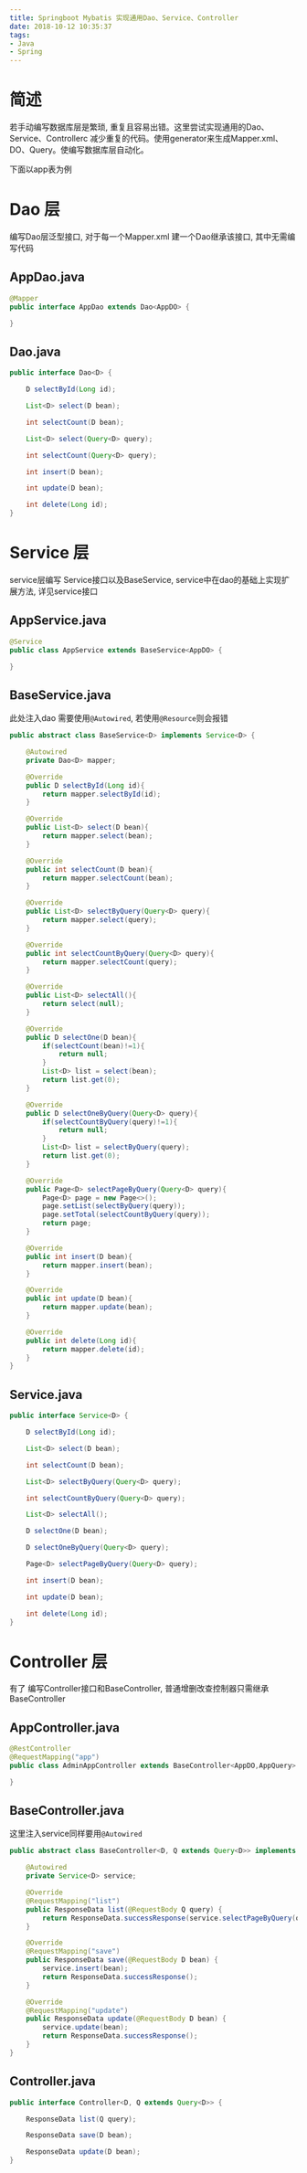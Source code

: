 ```yaml
---
title: Springboot Mybatis 实现通用Dao、Service、Controller
date: 2018-10-12 10:35:37
tags:
- Java
- Spring
---
```


# 简述
若手动编写数据库层是繁琐, 重复且容易出错。这里尝试实现通用的Dao、Service、Controllerc 减少重复的代码。使用generator来生成Mapper.xml、DO、Query。使编写数据库层自动化。

下面以app表为例


# Dao 层
编写Dao层泛型接口, 对于每一个Mapper.xml 建一个Dao继承该接口, 其中无需编写代码
## AppDao.java
```Java
@Mapper
public interface AppDao extends Dao<AppDO> {

}
```
## Dao.java
```Java
public interface Dao<D> {

    D selectById(Long id);

    List<D> select(D bean);

    int selectCount(D bean);

    List<D> select(Query<D> query);

    int selectCount(Query<D> query);

    int insert(D bean);

    int update(D bean);

    int delete(Long id);
}
```

# Service 层
service层编写 Service接口以及BaseService, service中在dao的基础上实现扩展方法, 详见service接口
## AppService.java
```Java
@Service
public class AppService extends BaseService<AppDO> {

}
```
## BaseService.java
此处注入dao 需要使用`@Autowired`, 若使用`@Resource`则会报错
```Java
public abstract class BaseService<D> implements Service<D> {

    @Autowired
    private Dao<D> mapper;

    @Override
    public D selectById(Long id){
        return mapper.selectById(id);
    }

    @Override
    public List<D> select(D bean){
        return mapper.select(bean);
    }

    @Override
    public int selectCount(D bean){
        return mapper.selectCount(bean);
    }

    @Override
    public List<D> selectByQuery(Query<D> query){
        return mapper.select(query);
    }

    @Override
    public int selectCountByQuery(Query<D> query){
        return mapper.selectCount(query);
    }

    @Override
    public List<D> selectAll(){
        return select(null);
    }

    @Override
    public D selectOne(D bean){
        if(selectCount(bean)!=1){
            return null;
        }
        List<D> list = select(bean);
        return list.get(0);
    }

    @Override
    public D selectOneByQuery(Query<D> query){
        if(selectCountByQuery(query)!=1){
            return null;
        }
        List<D> list = selectByQuery(query);
        return list.get(0);
    }

    @Override
    public Page<D> selectPageByQuery(Query<D> query){
        Page<D> page = new Page<>();
        page.setList(selectByQuery(query));
        page.setTotal(selectCountByQuery(query));
        return page;
    }

    @Override
    public int insert(D bean){
        return mapper.insert(bean);
    }

    @Override
    public int update(D bean){
        return mapper.update(bean);
    }

    @Override
    public int delete(Long id){
        return mapper.delete(id);
    }
}
```

## Service.java
```Java
public interface Service<D> {

    D selectById(Long id);

    List<D> select(D bean);

    int selectCount(D bean);

    List<D> selectByQuery(Query<D> query);

    int selectCountByQuery(Query<D> query);

    List<D> selectAll();

    D selectOne(D bean);

    D selectOneByQuery(Query<D> query);

    Page<D> selectPageByQuery(Query<D> query);

    int insert(D bean);

    int update(D bean);

    int delete(Long id);
}

```

# Controller 层
有了 编写Controller接口和BaseController, 普通增删改查控制器只需继承BaseController

## AppController.java
```Java
@RestController
@RequestMapping("app")
public class AdminAppController extends BaseController<AppDO,AppQuery> {

}
```

## BaseController.java
这里注入service同样要用`@Autowired`
```Java
public abstract class BaseController<D, Q extends Query<D>> implements Controller<D,Q> {

    @Autowired
    private Service<D> service;

    @Override
    @RequestMapping("list")
    public ResponseData list(@RequestBody Q query) {
        return ResponseData.successResponse(service.selectPageByQuery(query));
    }

    @Override
    @RequestMapping("save")
    public ResponseData save(@RequestBody D bean) {
        service.insert(bean);
        return ResponseData.successResponse();
    }

    @Override
    @RequestMapping("update")
    public ResponseData update(@RequestBody D bean) {
        service.update(bean);
        return ResponseData.successResponse();
    }
}
```

## Controller.java
```Java
public interface Controller<D, Q extends Query<D>> {

    ResponseData list(Q query);

    ResponseData save(D bean);

    ResponseData update(D bean);
}
```